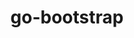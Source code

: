 ---
title: "go-bootstrap"
layout: cache
categories: [package, v0.22.5]
meta: {"compilers": ["gcc@=10.2.1", "gcc@=7.5.0"], "num_specs": 2, "num_specs_by_stack": {"developer-tools": 1, "developer-tools-manylinux2014": 1, "root": 2}, "oss": ["centos7", "ubuntu18.04"], "platforms": ["linux"], "stacks": ["developer-tools", "developer-tools-manylinux2014", "root"], "targets": ["x86_64_v3"], "versions": ["1.20.6"]}
spec_details: [{"compiler": "gcc@=10.2.1", "hash": "5aa5jf6erpuzp5n6evlkrhyxg6ihm4er", "os": "centos7", "platform": "linux", "size": "-", "stacks": ["developer-tools-manylinux2014", "root"], "tarball": "https://binaries.spack.io/v0.22.5/build_cache/linux-centos7-x86_64_v3/gcc-10.2.1/go-bootstrap-1.20.6/linux-centos7-x86_64_v3-gcc-10.2.1-go-bootstrap-1.20.6-5aa5jf6erpuzp5n6evlkrhyxg6ihm4er.spack", "target": "x86_64_v3", "variants": ["build_system=generic"], "versions": ["1.20.6"]}, {"compiler": "gcc@=7.5.0", "hash": "pq7pgmsjilpu72qepb25uhksb7735q3p", "os": "ubuntu18.04", "platform": "linux", "size": "-", "stacks": ["developer-tools", "root"], "tarball": "https://binaries.spack.io/v0.22.5/build_cache/linux-ubuntu18.04-x86_64_v3/gcc-7.5.0/go-bootstrap-1.20.6/linux-ubuntu18.04-x86_64_v3-gcc-7.5.0-go-bootstrap-1.20.6-pq7pgmsjilpu72qepb25uhksb7735q3p.spack", "target": "x86_64_v3", "variants": ["build_system=generic"], "versions": ["1.20.6"]}]
---